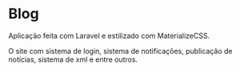 # Blog

Aplicação feita com Laravel e estilizado com MaterializeCSS.

O site com sistema de login, sistema de notificações, publicação de notícias, sistema de xml e entre outros. 
